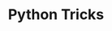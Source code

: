 ---
title: Python Tricks
layout: category
permalink: /categories/Python Tricks/
taxonomy: Python Tricks
show-excerpt: false
---